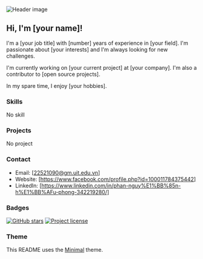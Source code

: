 ![Header image](https://example.com/header.png)

## Hi, I'm [your name]!

I'm a [your job title] with [number] years of experience in [your field]. I'm passionate about [your interests] and I'm always looking for new challenges.

I'm currently working on [your current project] at [your company]. I'm also a contributor to [open source projects].

In my spare time, I enjoy [your hobbies].

### Skills

No skill

### Projects

No project

### Contact

* Email: [22521090@gm.uit.edu.vn]
* Website: [https://www.facebook.com/profile.php?id=100011784375442]
* LinkedIn: [https://www.linkedin.com/in/phan-nguy%E1%BB%85n-h%E1%BB%AFu-phong-342219280/]

### Badges

[![GitHub stars](https://img.shields.io/github/stars/your-username/your-project.svg?style=flat-square)](https://github.com/your-username/your-project)
[![Project license](https://img.shields.io/github/license/your-username/your-project.svg?style=flat-square)](https://github.com/your-username/your-project/blob/master/LICENSE)

### Theme

This README uses the [Minimal](https://github.com/sindresorhus/github-markdown-theme) theme.
